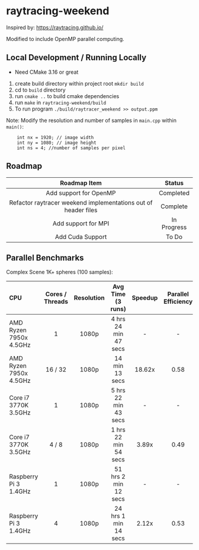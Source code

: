 # raytracing-weekend

Inspired by: https://raytracing.github.io/

Modified to include OpenMP parallel computing.

## Local Development / Running Locally
* Need CMake 3.16 or great

1. create build directory within project root `mkdir build`
2. cd to `build` directory
3. run `cmake ..` to build cmake dependencies
4. run `make` in `raytracing-weekend/build`
5. To run program `./build/raytracer_weekend >> output.ppm`

Note: Modify the resolution and number of samples in `main.cpp` within `main()`:
```
    int nx = 1920; // image width
    int ny = 1080; // image height
    int ns = 4; //number of samples per pixel
```


## Roadmap
|                          Roadmap Item                          |   Status    |
|:--------------------------------------------------------------:|:-----------:|
|                     Add support for OpenMP                     |  Completed  |
| Refactor raytracer weekend implementations out of header files |  Complete   |
|                      Add support for MPI                       | In Progress |
|                        Add Cuda Support                        |    To Do    |



## Parallel Benchmarks
Complex Scene 1K+ spheres (100 samples):

| CPU                     | Cores / Threads | Resolution |  Avg Time (3 runs)   | Speedup | Parallel Efficiency |
|:------------------------|:---------------:|:----------:|:--------------------:|:-------:|:-------------------:|
| AMD Ryzen 7950x 4.5GHz  |        1        |   1080p    | 4 hrs 24 min 47 secs |    -    |          -          |
| AMD Ryzen 7950x 4.5GHz  |     16 / 32     |   1080p    |    14 min 13 secs    | 18.62x  |        0.58         |
| Core i7 3770K 3.5GHz    |        1        |   1080p    | 5 hrs 22 min 43 secs |    -    |          -          |
| Core i7 3770K 3.5GHz    |      4 / 8      |   1080p    | 1 hrs 22 min 54 secs |  3.89x  |        0.49         |
| Raspberry Pi 3 1.4GHz   |        1        |   1080p    | 51 hrs 2 min 12 secs |    -    |          -          |
| Raspberry Pi 3 1.4GHz   |        4        |   1080p    | 24 hrs 1 min 14 secs |  2.12x  |        0.53         |

